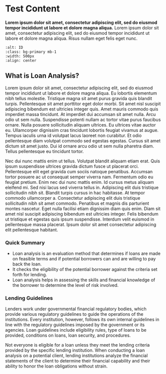 # Test Content


**Lorem ipsum dolor sit amet, consectetur adipiscing elit, sed do eiusmod tempor incididunt ut labore et dolore magna aliqua.** Lorem ipsum dolor sit amet, consectetur adipiscing elit, sed do eiusmod tempor incididunt ut labore et dolore magna aliqua. Risus nullam eget felis eget nunc.

```{image} ../../images/620by500.jpg
:alt: ID
:class: bg-primary mb-1
:width: 500px
:align: center
```

## What is Loan Analysis?

Lorem ipsum dolor sit amet, consectetur adipiscing elit, sed do eiusmod tempor incididunt ut labore et dolore magna aliqua. Eu lobortis elementum nibh tellus molestie. Tristique magna sit amet purus gravida quis blandit turpis. Pellentesque sit amet porttitor eget dolor morbi. Sit amet nisl suscipit adipiscing bibendum est ultricies integer quis. Amet mauris commodo quis imperdiet massa tincidunt. At imperdiet dui accumsan sit amet nulla. Arcu odio ut sem nulla. Suspendisse potenti nullam ac tortor vitae purus faucibus ornare. Nulla posuere sollicitudin aliquam ultrices. Eu ultrices vitae auctor eu. Ullamcorper dignissim cras tincidunt lobortis feugiat vivamus at augue. Tempus iaculis urna id volutpat lacus laoreet non curabitur. Et odio pellentesque diam volutpat commodo sed egestas egestas. Cursus sit amet dictum sit amet justo. Dui id ornare arcu odio ut sem nulla pharetra diam. Tellus pellentesque eu tincidunt tortor.

Nec dui nunc mattis enim ut tellus. Volutpat blandit aliquam etiam erat. Quis ipsum suspendisse ultrices gravida dictum fusce ut placerat orci. Pellentesque elit eget gravida cum sociis natoque penatibus. Accumsan tortor posuere ac ut consequat semper viverra nam. Fermentum odio eu feugiat pretium. Enim nec dui nunc mattis enim. Id cursus metus aliquam eleifend mi. Sed nisi lacus sed viverra tellus in. Adipiscing elit duis tristique sollicitudin nibh sit. Blandit turpis cursus in hac habitasse. At tempor commodo ullamcorper a. Consectetur adipiscing elit duis tristique sollicitudin nibh sit amet commodo. Penatibus et magnis dis parturient montes nascetur. Eget nulla facilisi etiam dignissim diam quis enim. Diam sit amet nisl suscipit adipiscing bibendum est ultricies integer. Felis bibendum ut tristique et egestas quis ipsum suspendisse. Interdum velit euismod in pellentesque massa placerat. Ipsum dolor sit amet consectetur adipiscing elit pellentesque habitant.


### Quick Summary
- Loan analysis is an evaluation method that determines if loans are made on feasible terms and if potential borrowers can and are willing to pay back the loan.
- It checks the eligibility of the potential borrower against the criteria set forth for lending.
- Loan analysis helps in assessing the skills and financial knowledge of the borrower to determine the level of risk involved.


### Lending Guidelines

Lenders work under governmental financial regulatory bodies, which provide various regulatory guidelines to guide the operations of the institutions. Every institution, however, follows its own internal guidelines in line with the regulatory guidelines imposed by the government or its agencies. Loan guidelines include eligibility rules, type of loans to be provided, conditions on loans, loan security, and procedures.

Not everyone is eligible for a loan unless they meet the lending criteria provided by the specific lending institution. When conducting a loan analysis on a potential client, lending institutions analyze the financial statements of the client to determine their financial capability and their ability to honor the loan obligations without strain.
